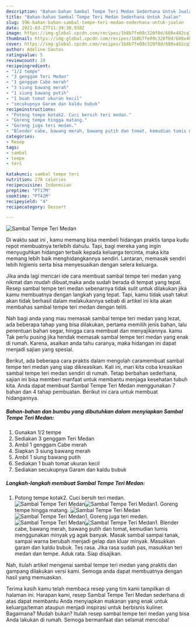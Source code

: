```yaml
---
description: "Bahan-bahan Sambal Tempe Teri Medan Sederhana Untuk Jualan"
title: "Bahan-bahan Sambal Tempe Teri Medan Sederhana Untuk Jualan"
slug: 596-bahan-bahan-sambal-tempe-teri-medan-sederhana-untuk-jualan
date: 2021-03-27T11:39:30.938Z
image: https://img-global.cpcdn.com/recipes/1b8b7fe09c320f0d/680x482cq70/sambal-tempe-teri-medan-foto-resep-utama.jpg
thumbnail: https://img-global.cpcdn.com/recipes/1b8b7fe09c320f0d/680x482cq70/sambal-tempe-teri-medan-foto-resep-utama.jpg
cover: https://img-global.cpcdn.com/recipes/1b8b7fe09c320f0d/680x482cq70/sambal-tempe-teri-medan-foto-resep-utama.jpg
author: Adeline Santos
ratingvalue: 5
reviewcount: 10
recipeingredient:
- "1/2 tempe"
- "3 genggam Teri Medan"
- "1 genggam Cabe merah"
- "3 siung bawang merah"
- "1 siung bawang putih"
- "1 buah tomat ukuran kecil"
- "secukupnya Garam dan kaldu bubuk"
recipeinstructions:
- "Potong tempe kotak2. Cuci bersih teri medan."
- "Goreng tempe hingga matang."
- "Goreng juga teri medan."
- "Blender cabe, bawang merah, bawang putih dan tomat, kemudian tumis menggunakan minyak yg agak banyak. Masak sambal sampai tanak, sampai warna berubah menjadi gelap dan kluar minyak. Masukkan garam dan kaldu bubuk. Tes rasa. Jika rasa sudah pas, masukkan teri medan dan tempe. Aduk rata. Siap disajikan."
categories:
- Resep
tags:
- sambal
- tempe
- teri

katakunci: sambal tempe teri 
nutrition: 278 calories
recipecuisine: Indonesian
preptime: "PT17M"
cooktime: "PT42M"
recipeyield: "4"
recipecategory: Dessert

---
```



![Sambal Tempe Teri Medan](https://img-global.cpcdn.com/recipes/1b8b7fe09c320f0d/680x482cq70/sambal-tempe-teri-medan-foto-resep-utama.jpg)

Di waktu  saat ini , kamu memang bisa membeli hidangan praktis tanpa kudu repot membuatnya terlebih dahulu. Tapi, bagi mereka yang ingin menyuguhkan hidangan terbaik kepada keluarga tercinta, maka kita memang lebih baik menghidangkannya sendiri. Lantaran, memasak sendiri lebih higienis serta bisa menyesuaikan dengan selera keluarga.

Jika anda lagi mencari ide cara membuat sambal tempe teri medan yang nikmat dan mudah dibuat,maka anda sudah berada di tempat yang tepat. Resep sambal tempe teri medan  sebenarnya tidak sulit untuk dilakukan jika kamu membuatnya dengan langkah yang tepat. Tapi, kamu tidak usah takut akan tidak berhasil dalam melakukannya 
sebab di artikel ini kita akan membahas sambal tempe teri medan dengan teliti.  



Nah bagi anda yang mau memasak sambal tempe teri medan yang lezat, ada beberapa tahap yang bisa dilakukan, pertama memilih jenis bahan, lalu penentuan bahan segar, hingga cara membuat dan menyajikannya. kamu Tak perlu pusing jika hendak memasak sambal tempe teri medan yang enak di rumah. Karena, asalkan anda  tahu caranya, maka hidangan ini dapat menjadi sajian yang spesial.

Berikut, ada beberapa cara praktis  dalam mengolah caramembuat sambal tempe teri medan yang siap dikreasikan. Kali ini, mari kita coba kreasikan sambal tempe teri medan sendiri di rumah. Tetap berbahan sederhana, sajian ini bisa memberi manfaat untuk membantu menjaga kesehatan tubuh kita. Anda dapat membuat Sambal Tempe Teri Medan menggunakan 7 bahan dan 4 tahap pembuatan. Berikut ini cara untuk membuat hidangannya.

<!--inarticleads1-->

##### Bahan-bahan dan bumbu yang dibutuhkan dalam menyiapkan Sambal Tempe Teri Medan:

1. Gunakan 1/2 tempe
1. Sediakan 3 genggam Teri Medan
1. Ambil 1 genggam Cabe merah
1. Siapkan 3 siung bawang merah
1. Ambil 1 siung bawang putih
1. Sediakan 1 buah tomat ukuran kecil
1. Sediakan secukupnya Garam dan kaldu bubuk




<!--inarticleads2-->

##### Langkah-langkah membuat Sambal Tempe Teri Medan:

1. Potong tempe kotak2. Cuci bersih teri medan.
<img src="https://img-global.cpcdn.com/steps/b1e546be6773e1ed/160x128cq70/sambal-tempe-teri-medan-langkah-memasak-1-foto.jpg" alt="Sambal Tempe Teri Medan"><img src="https://img-global.cpcdn.com/steps/c8a56d340986acee/160x128cq70/sambal-tempe-teri-medan-langkah-memasak-1-foto.jpg" alt="Sambal Tempe Teri Medan">1. Goreng tempe hingga matang.
<img src="https://img-global.cpcdn.com/steps/c0e2675208eaf46a/160x128cq70/sambal-tempe-teri-medan-langkah-memasak-2-foto.jpg" alt="Sambal Tempe Teri Medan"><img src="https://img-global.cpcdn.com/steps/e6aab25493cb898d/160x128cq70/sambal-tempe-teri-medan-langkah-memasak-2-foto.jpg" alt="Sambal Tempe Teri Medan">1. Goreng juga teri medan.
<img src="https://img-global.cpcdn.com/steps/61c1a976d47714d0/160x128cq70/sambal-tempe-teri-medan-langkah-memasak-3-foto.jpg" alt="Sambal Tempe Teri Medan"><img src="https://img-global.cpcdn.com/steps/27581b5d0e0dac62/160x128cq70/sambal-tempe-teri-medan-langkah-memasak-3-foto.jpg" alt="Sambal Tempe Teri Medan">1. Blender cabe, bawang merah, bawang putih dan tomat, kemudian tumis menggunakan minyak yg agak banyak. Masak sambal sampai tanak, sampai warna berubah menjadi gelap dan kluar minyak. Masukkan garam dan kaldu bubuk. Tes rasa. Jika rasa sudah pas, masukkan teri medan dan tempe. Aduk rata. Siap disajikan.




Nah, itulah artikel mengenai  sambal tempe teri medan  yang praktis dan gampang dilakukan versi kami. Semoga anda dapat membuatnya dengan hasil yang memuaskan. 

Terima kasih kamu telah membaca resep yang tim kami tampilkan di halaman ini. Harapan kami, resep  Sambal Tempe Teri Medan sederhana di atas dapat membantu Anda menyiapkan makanan yang enak untuk keluarga/teman ataupun menjadi inspirasi untuk berbisnis kuliner. Bagaimana? Mudah bukan? Itulah resep sambal tempe teri medan yang bisa Anda lakukan di rumah. Semoga bermanfaat dan selamat mencoba!


